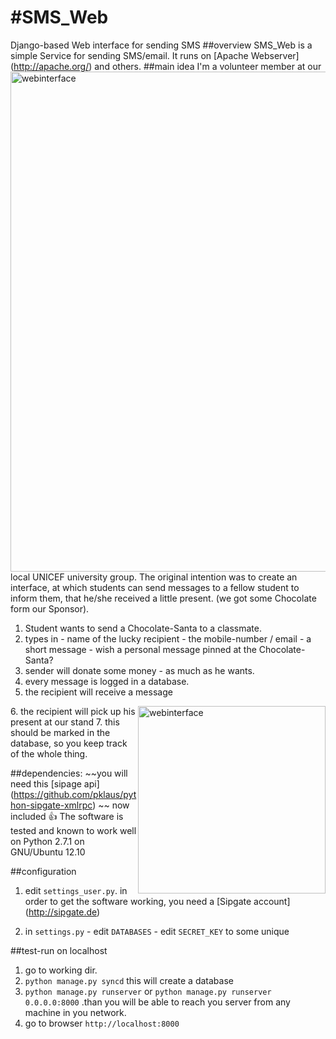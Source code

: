 #SMS_Web
=======

Django-based Web interface for sending SMS
##overview
SMS_Web is a simple Service for sending SMS/email. It runs on [Apache Webserver] (http://apache.org/) and others.
<img src="http://gerneth.info/files/unicef_2.png" width="800" height=auto alt="webinterface" title="default Webinterface of SMS_Web" style="float: right;" />
##main idea
I'm a volunteer member at our local UNICEF university group.
The original intention was to create an interface, at which students can send messages to a fellow student to inform them, that he/she received a little present. (we got some Chocolate form our Sponsor).
  1. Student wants to send a Chocolate-Santa to a classmate.
  2. types in 
    - name of the lucky recipient
    - the mobile-number / email
    - a short message
    - wish a personal message pinned at the Chocolate-Santa?
  3. sender will donate some money - as much as he wants.
  4. every message is logged in a database.
  5. the recipient will receive a message
<img src="http://gerneth.info/files/screenshot_02.png" width=300px height=auto alt="webinterface" title="default Webinterface of SMS_Web" style="float: right;" />
  6. the recipient will pick up his present at our stand
  7. this should be marked in the database, so you keep track of the whole thing.

##dependencies:
~~you will need this [sipage api] (https://github.com/pklaus/python-sipgate-xmlrpc) ~~ now included :+1:
The software is tested and known to work well on Python 2.7.1 on GNU/Ubuntu 12.10

##configuration
  1. edit `settings_user.py`. in order to get the software working, you need a [Sipgate account] (http://sipgate.de)

  2. in `settings.py`
    - edit `DATABASES`
    - edit `SECRET_KEY` to some unique

##test-run on localhost
1. go to working dir.
2. `python manage.py syncd` this will create a database
3. `python manage.py runserver` or `python manage.py runserver 0.0.0.0:8000`  .than you will be able to reach you server from any machine in you network.
4. go to browser `http://localhost:8000`

